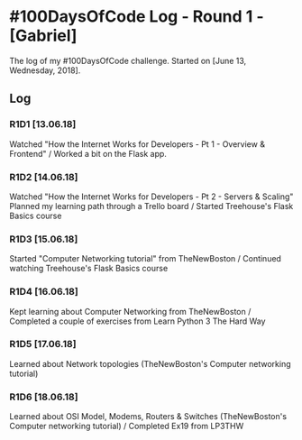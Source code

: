 # #100DaysOfCode Log - Round 1 - [Gabriel]

The log of my #100DaysOfCode challenge. Started on [June 13, Wednesday, 2018].

## Log

### R1D1 [13.06.18]
Watched "How the Internet Works for Developers - Pt 1 - Overview & Frontend" /
Worked a bit on the Flask app.

### R1D2 [14.06.18]
Watched "How the Internet Works for Developers - Pt 2 - Servers & Scaling"
Planned my learning path through a Trello board /
Started Treehouse's Flask Basics course

### R1D3 [15.06.18]
Started "Computer Networking tutorial" from TheNewBoston /
Continued watching Treehouse's Flask Basics course

### R1D4 [16.06.18]
Kept learning about Computer Networking from TheNewBoston  / 
Completed a couple of exercises from Learn Python 3 The Hard Way

### R1D5 [17.06.18]
Learned about Network topologies (TheNewBoston's Computer networking tutorial)

### R1D6 [18.06.18]
Learned about OSI Model, Modems, Routers & Switches (TheNewBoston's Computer networking tutorial) /
Completed Ex19 from LP3THW

